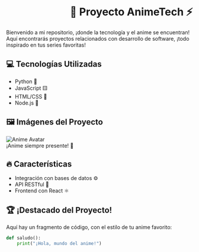 <div style="display: flex; justify-content: space-between; align-items: center;">
  <div style="width: 50px; height: 50px; border-radius: 50%; background-image: url('https://images.immediate.co.uk/production/volatile/sites/3/2024/11/fire-force-anime-853d088-e1730972628108.jpg?quality=90&webp=true&resize=1000,667'); background-size: cover;"></div>
  <h1 style="flex: 1; text-align: right;">👾 Proyecto AnimeTech ⚡️</h1>
</div>
Bienvenido a mi repositorio, ¡donde la tecnología y el anime se encuentran! Aquí encontrarás proyectos relacionados con desarrollo de software, ¡todo inspirado en tus series favoritas!

## 💻 Tecnologías Utilizadas

- Python 🐍
- JavaScript 🟨
- HTML/CSS 🎨
- Node.js 🚀

## 🖼️ Imágenes del Proyecto

![Anime Avatar](https://imgsrv.crunchyroll.com/cdn-cgi/image/fit=cover,format=auto,quality=85,width=1920/keyart/GYQWNXPZY-backdrop_wide)  
¡Anime siempre presente! 🌟

## 🔥 Características

- Integración con bases de datos ⚙️
- API RESTful 🚀
- Frontend con React ⚛️

## 🏆 ¡Destacado del Proyecto!

Aquí hay un fragmento de código, con el estilo de tu anime favorito:

```python
def saludo():
    print("¡Hola, mundo del anime!")
